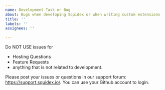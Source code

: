```yaml
---
name: Development Task or Bug
about: Bugs when developing Squidex or when writing custom extensions
title: ''
labels: ''
assignees: ''

---
```


Do NOT USE issues for 

* Hosting Questions
* Feature Requests
* anything that is not related to development.

Please post your issues or questions in our support forum: https://support.squidex.io/. You can use your Github account to login.
